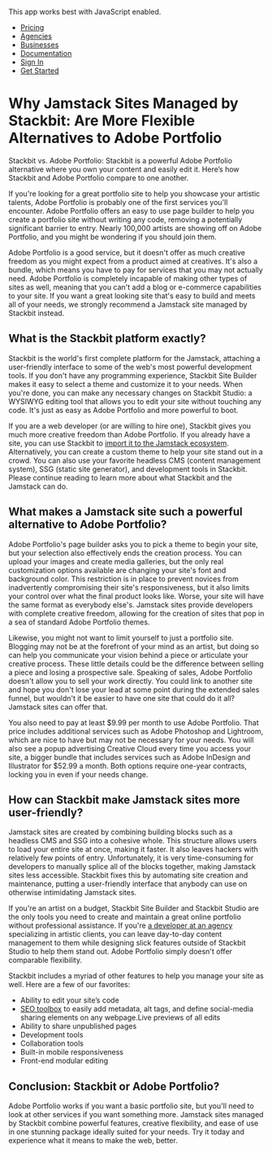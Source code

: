 This app works best with JavaScript enabled.





- [Pricing](/pricing)
- [Agencies](/agencies)
- [Businesses](/businesses)
- [Documentation](https://www.stackbit.com/docs/)
- [Sign In](https://app.stackbit.com/)
- <a href="https://app.stackbit.com/create" class="button-component button-component-theme-accent button-component-hollow"><span>Get Started</span></a>

# Why Jamstack Sites Managed by Stackbit: Are More Flexible Alternatives to Adobe Portfolio

Stackbit vs. Adobe Portfolio: Stackbit is a powerful Adobe Portfolio alternative where you own your content and easily edit it. Here’s how Stackbit and Adobe Portfolio compare to one another.

If you're looking for a great portfolio site to help you showcase your artistic talents, Adobe Portfolio is probably one of the first services you'll encounter. Adobe Portfolio offers an easy to use page builder to help you create a portfolio site without writing any code, removing a potentially significant barrier to entry. Nearly 100,000 artists are showing off on Adobe Portfolio, and you might be wondering if you should join them.

Adobe Portfolio is a good service, but it doesn't offer as much creative freedom as you might expect from a product aimed at creatives. It's also a bundle, which means you have to pay for services that you may not actually need. Adobe Portfolio is completely incapable of making other types of sites as well, meaning that you can't add a blog or e-commerce capabilities to your site. If you want a great looking site that's easy to build and meets all of your needs, we strongly recommend a Jamstack site managed by Stackbit instead.

## What is the Stackbit platform exactly?

Stackbit is the world's first complete platform for the Jamstack, attaching a user-friendly interface to some of the web's most powerful development tools. If you don't have any programming experience, Stackbit Site Builder makes it easy to select a theme and customize it to your needs. When you're done, you can make any necessary changes on Stackbit Studio: a WYSIWYG editing tool that allows you to edit your site without touching any code. It's just as easy as Adobe Portfolio and more powerful to boot.

If you are a web developer (or are willing to hire one), Stackbit gives you much more creative freedom than Adobe Portfolio. If you already have a site, you can use Stackbit to [import it to the Jamstack ecosystem](https://app.stackbit.com/import). Alternatively, you can create a custom theme to help your site stand out in a crowd. You can also use your favorite headless CMS (content management system), SSG (static site generator), and development tools in Stackbit. Please continue reading to learn more about what Stackbit and the Jamstack can do.

## What makes a Jamstack site such a powerful alternative to Adobe Portfolio?

Adobe Portfolio's page builder asks you to pick a theme to begin your site, but your selection also effectively ends the creation process. You can upload your images and create media galleries, but the only real customization options available are changing your site's font and background color. This restriction is in place to prevent novices from inadvertently compromising their site's responsiveness, but it also limits your control over what the final product looks like. Worse, your site will have the same format as everybody else's. Jamstack sites provide developers with complete creative freedom, allowing for the creation of sites that pop in a sea of standard Adobe Portfolio themes.

Likewise, you might not want to limit yourself to just a portfolio site. Blogging may not be at the forefront of your mind as an artist, but doing so can help you communicate your vision behind a piece or articulate your creative process. These little details could be the difference between selling a piece and losing a prospective sale. Speaking of sales, Adobe Portfolio doesn't allow you to sell your work directly. You could link to another site and hope you don't lose your lead at some point during the extended sales funnel, but wouldn't it be easier to have one site that could do it all? Jamstack sites can offer that.

You also need to pay at least $9.99 per month to use Adobe Portfolio. That price includes additional services such as Adobe Photoshop and Lightroom, which are nice to have but may not be necessary for your needs. You will also see a popup advertising Creative Cloud every time you access your site, a bigger bundle that includes services such as Adobe InDesign and Illustrator for $52.99 a month. Both options require one-year contracts, locking you in even if your needs change.

## How can Stackbit make Jamstack sites more user-friendly?

Jamstack sites are created by combining building blocks such as a headless CMS and SSG into a cohesive whole. This structure allows users to load your entire site at once, making it faster. It also leaves hackers with relatively few points of entry. Unfortunately, it is very time-consuming for developers to manually splice all of the blocks together, making Jamstack sites less accessible. Stackbit fixes this by automating site creation and maintenance, putting a user-friendly interface that anybody can use on otherwise intimidating Jamstack sites.

If you're an artist on a budget, Stackbit Site Builder and Stackbit Studio are the only tools you need to create and maintain a great online portfolio without professional assistance. If you're [a developer at an agency](https://www.stackbit.com/agencies) specializing in artistic clients, you can leave day-to-day content management to them while designing slick features outside of Stackbit Studio to help them stand out. Adobe Portfolio simply doesn't offer comparable flexibility.

Stackbit includes a myriad of other features to help you manage your site as well. Here are a few of our favorites:

- Ability to edit your site’s code
- [SEO toolbox](https://www.stackbit.com/blog/seo-tools/) to easily add metadata, alt tags, and define social-media sharing elements on any webpage.Live previews of all edits
- Ability to share unpublished pages
- Development tools
- Collaboration tools
- Built-in mobile responsiveness
- Front-end modular editing

## Conclusion: Stackbit or Adobe Portfolio?

Adobe Portfolio works if you want a basic portfolio site, but you'll need to look at other services if you want something more. Jamstack sites managed by Stackbit combine powerful features, creative flexibility, and ease of use in one stunning package ideally suited for your needs. Try it today and experience what it means to make the web, better.
